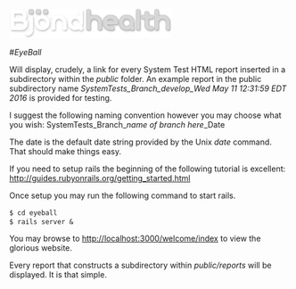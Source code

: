 ![alt text](https://github.com/Bjond/eyeball/blob/master/images/bjondhealthlogo-whitegrey.png "Bjönd Inc.")

#*EyeBall*

Will display, crudely, a link for every System Test HTML report inserted in a subdirectory
within the _public_ folder. An example report in the public subdirectory name 
_SystemTests_Branch_develop_Wed May 11 12:31:59 EDT 2016_ is provided for testing.

I suggest the following naming convention however you may choose what you wish:
SystemTests\_Branch\__name of branch here_\_Date

The date is the default date string provided by the Unix _date_ command. That should
make things easy.

If you need to setup rails the beginning of the following tutorial is excellent: <http://guides.rubyonrails.org/getting_started.html>

Once setup you may run the following command to start rails. 
```shell
$ cd eyeball
$ rails server &
```

You may browse to <http://localhost:3000/welcome/index> to view the glorious website.

Every report that constructs a subdirectory within *public/reports* will be displayed. It is that simple.
